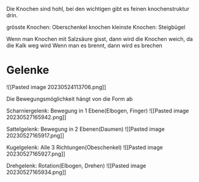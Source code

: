 Die Knochen sind hohl, bei den wichtigen gibt es feinen knochenstruktur drin. 

grösste Knochen: Oberschenkel knochen
kleinste Knochen: Steigbügel

Wenn man Knochen mit Salzsäure gisst, dann wird die Knochen weich, da die Kalk weg wird
Wenn man es brennt, dann wird es brechen

# Gelenke
![[Pasted image 20230524113706.png]]

Die Bewegungsmöglichkeit hängt von die Form ab

Scharniergelenk: Bewegung in 1 Ebene(Elbogen, Finger)
![[Pasted image 20230527165942.png]]

Sattelgelenk: Bewegung in 2 Ebenen(Daumen)
![[Pasted image 20230527165917.png]]

Kugelgelenk: Alle 3 Richtungen(Obeschenkel)
![[Pasted image 20230527165927.png]]

Drehgelenk: Rotation(Elbogen, Drehen)
![[Pasted image 20230527165934.png]]

